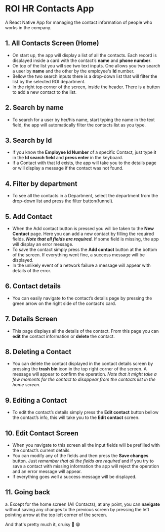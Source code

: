 # ROI HR Contacts App
A React Native App for managing the contact information of people who works in the company.


## 1. All Contacts Screen (Home)
- On start up, the app will display a list of all the contacts. Each record is displayed inside a card with the contact’s **name** and **phone number**.
- On top of the list you will see two text inputs. One allows you two search a user by **name** and the other by the employee's **Id** number.
- Bellow the two search inputs there is a drop-down list that will filter the list by the selected ROI department.
- In the right top corner of the screen, inside the header. There is a button to add a new contact to the list.

## 2.	Search by name
- To search for a user by her/his name, start typing the name in the text field, the app will automatically filter the contacts list as you type.

## 3.	Search by Id
- If you know the **Employee Id Number** of a specific Contact, just type it in the **Id search field** and **press enter** in the keyboard.
- If a Contact with that Id exists, the app will take you to the details page or will display a message if the contact was not found.

## 4.	Filter by department
- To see all the contacts in a Department, select the department from the drop-down list and press the filter button(funnel).

## 5.	Add Contact
- When the Add contact  button is pressed you will be taken to the **New Contact** page. Here you can add a new contact by filling the required fields. ***Note that all fields are required.*** If some field is missing, the app will display an error message.
- To save the contact simply press the **Add contact** button at the bottom of the screen. If everything went fine, a success message will be displayed. 
- In the unlikely event of a network failure a message will appear with details of the error.

## 6.	Contact details
- You can easily navigate to the contact’s details page by pressing the green arrow on the right side of the contact’s card.

## 7.	Details Screen
- This page displays all the details of the contact. From this page you can **edit** the contact information or **delete** the contact.

## 8.	Deleting a Contact
- You can delete the contact displayed in the contact details screen by pressing the **trash bin** icon in the top right corner of the screen. A message will appear to confirm the operation. *Note that it might take a few moments for the contact to disappear from the contacts list in the home screen.*

## 9.	Editing a Contact
- To edit the contact’s details simply press the **Edit contact** button bellow the contact’s info, this will take you to the **Edit contact** screen.

## 10.	Edit Contact Screen
- When you navigate to this screen all the input fields will be prefilled with the contact’s current details. 
- You can modify any of the fields and then press the **Save changes** button.  Just *remember that all the fields are required* and if you try to save a contact with missing information the app will reject the operation and an error message will appear.
- If everything goes well a success message will be displayed.

## 11.	Going back
a.	Except for the home screen (All Contacts), at any point, you can **navigate** without saving any changes to the previous screen by pressing the left pointing arrow at the top left corner of the screen. 

And that's pretty much it, cruisy 🤘 :grin:
